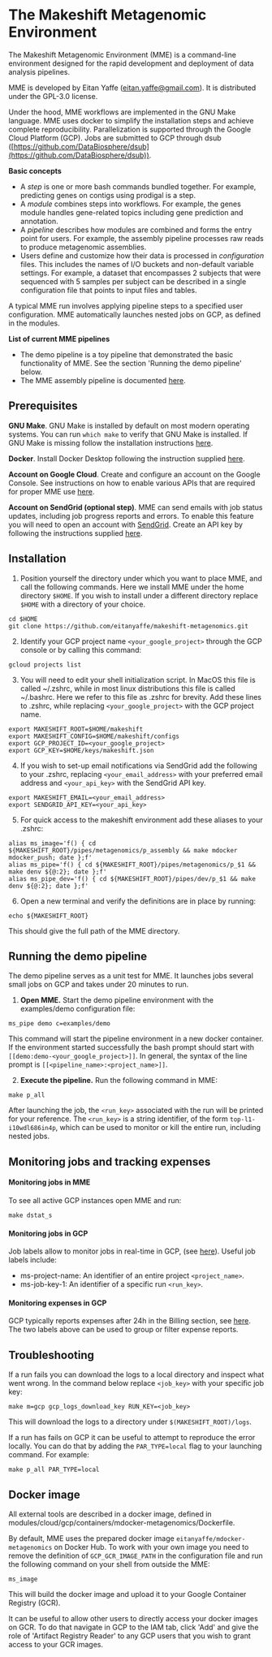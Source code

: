 # The Makeshift Metagenomic Environment

The Makeshift Metagenomic Environment (MME) is a command-line environment designed for the rapid development and deployment of data analysis pipelines. 

MME is developed by Eitan Yaffe (eitan.yaffe@gmail.com). It is distributed under the GPL-3.0 license.

Under the hood, MME workflows are implemented in the GNU Make language. MME uses docker to simplify the installation steps and achieve complete reproducibility. Parallelization is supported through the Google Cloud Platform (GCP). Jobs are submitted to GCP through dsub ([https://github.com/DataBiosphere/dsub](https://github.com/DataBiosphere/dsub)).

**Basic concepts**

* A *step* is one or more bash commands bundled together. For example, predicting genes on contigs using prodigal is a step. 
* A *module* combines steps into workflows. For example, the genes module handles gene-related topics including gene prediction and annotation.
* A *pipeline* describes how modules are combined and forms the entry point for users. For example, the assembly pipeline processes raw reads to produce metagenomic assemblies.
* Users define and customize how their data is processed in *configuration* files. This includes the names of I/O buckets and non-default variable settings. For example, a dataset that encompasses 2 subjects that were sequenced with 5 samples per subject can be described in a single configuration file that points to input files and tables.

A typical MME run involves applying pipeline steps to a specified user configuration. MME automatically launches nested jobs on GCP, as defined in the modules.

**List of current MME pipelines**

* The demo pipeline is a toy pipeline that demonstrated the basic functionality of MME. See the section 'Running the demo pipeline' below.
* The MME assembly pipeline is documented [here](docs/assembly_pipeline.md).

## Prerequisites

**GNU Make**. GNU Make is installed by default on most modern operating systems. You can run `which make` to verify that GNU Make is installed. If GNU Make is missing follow the installation instructions [here](https://www.gnu.org/software/software.html). 

**Docker**. Install Docker Desktop following the instruction supplied [here](https://docs.docker.com/engine/install/).

**Account on Google Cloud**. Create and configure an account on the Google Console. See instructions on how to enable various APIs that are required for proper MME use [here](docs/GCP.md). 

**Account on SendGrid (optional step)**. MME can send emails with job status updates, including job progress reports and errors. To enable this feature you will need to open an account with [SendGrid](https://signup.sendgrid.com/). Create an API key by following the instructions supplied [here](https://docs.sendgrid.com/ui/account-and-settings/api-keys).

## Installation

1) Position yourself the directory under which you want to place MME, and call the following commands. Here we install MME under the home directory `$HOME`. If you wish to install under a different directory replace `$HOME` with a directory of your choice. 

```
cd $HOME
git clone https://github.com/eitanyaffe/makeshift-metagenomics.git
```

2) Identify your GCP project name `<your_google_project>` through the GCP console or by calling this command:

```
gcloud projects list
```

3) You will need to edit your shell initialization script. In MacOS this file is called ~/.zshrc, while in most linux distributions this file is called ~/.bashrc. Here we refer to this file as .zshrc for brevity. Add these lines to .zshrc, while replacing `<your_google_project>` with the GCP project name.

```
export MAKESHIFT_ROOT=$HOME/makeshift
export MAKESHIFT_CONFIG=$HOME/makeshift/configs
export GCP_PROJECT_ID=<your_google_project>
export GCP_KEY=$HOME/keys/makeshift.json
```

4) If you wish to set-up email notifications via SendGrid add the following to your .zshrc, replacing `<your_email_address>` with your preferred email address and `<your_api_key>` with the SendGrid API key.

```
export MAKESHIFT_EMAIL=<your_email_address>
export SENDGRID_API_KEY=<your_api_key>
```

5) For quick access to the makeshift environment add these aliases to your .zshrc:

```
alias ms_image='f() { cd ${MAKESHIFT_ROOT}/pipes/metagenomics/p_assembly && make mdocker mdocker_push; date };f'
alias ms_pipe='f() { cd ${MAKESHIFT_ROOT}/pipes/metagenomics/p_$1 && make denv ${@:2}; date };f'
alias ms_pipe_dev='f() { cd ${MAKESHIFT_ROOT}/pipes/dev/p_$1 && make denv ${@:2}; date };f'
```

6) Open a new terminal and verify the definitions are in place by running:

```
echo ${MAKESHIFT_ROOT}
```
This should give the full path of the MME directory. 

## Running the demo pipeline

The demo pipeline serves as a unit test for MME. It launches jobs several small jobs on GCP and takes under 20 minutes to run.

1) **Open MME.** Start the demo pipeline environment with the examples/demo configuration file:

```
ms_pipe demo c=examples/demo
```

This command will start the pipeline environment in a new docker container. If the environment started successfully the bash prompt should start with `[[demo:demo-<your_google_project>]]`. In general, the syntax of the line prompt is `[[<pipeline_name>:<project_name>]]`. 

2) **Execute the pipeline.** Run the following command in MME:

```
make p_all
```

After launching the job, the `<run_key>` associated with the run will be printed for your reference. The `<run_key>` is a string identifier, of the form `top-l1-i10wdl686in4p`, which can be used to monitor or kill the entire run, including nested jobs.

## Monitoring jobs and tracking expenses

#### Monitoring jobs in MME

To see all active GCP instances open MME and run:

```
make dstat_s
```

#### Monitoring jobs in GCP

Job labels allow to monitor jobs in real-time in GCP, (see [here](https://cloud.google.com/monitoring/docs/monitoring-overview)). Useful job labels include:

* ms-project-name: An identifier of an entire project `<project_name>`.
* ms-job-key-1: An identifier of a specific run `<run_key>`.

#### Monitoring expenses in GCP

GCP typically reports expenses after 24h in the Billing section, see [here](https://cloud.google.com/billing/docs/reports). The two labels above can be used to group or filter expense reports.


## Troubleshooting

If a run fails you can download the logs to a local directory and inspect what went wrong. In the command below replace `<job_key>` with your specific job key:

```
make m=gcp gcp_logs_download_key RUN_KEY=<job_key>
```

This will download the logs to a directory under `$(MAKESHIFT_ROOT)/logs`. 

If a run has fails on GCP it can be useful to attempt to reproduce the error locally. You can do that by adding the ```PAR_TYPE=local``` flag to your launching command. For example:

```
make p_all PAR_TYPE=local
```

## Docker image

All external tools are described in a docker image, defined in modules/cloud/gcp/containers/mdocker-metagenomics/Dockerfile.

By default, MME uses the prepared docker image `eitanyaffe/mdocker-metagenomics` on Docker Hub. To work with your own image you need to remove the definition of `GCP_GCR_IMAGE_PATH` in the configuration file and run the following command on your shell from outside the MME:

```
ms_image
```

This will build the docker image and upload it to your Google Container Registry (GCR).

It can be useful to allow other users to directly access your docker images on GCR. To do that navigate in GCP to the IAM tab, click 'Add' and give the role of 'Artifact Registry Reader' to any GCP users that you wish to grant access to your GCR images.
